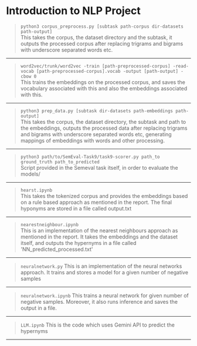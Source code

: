 # Introduction to NLP Project

> `python3 corpus_preprocess.py [subtask path-corpus dir-datasets path-output]`     
This takes the corpus, the dataset directory and the subtask, it outputs the processed corpus after replacing trigrams and bigrams with underscore separated words etc.
---
> `word2vec/trunk/word2vec -train [path-preprocessed-corpus] -read-vocab [path-preprocessed-corpus].vocab -output [path-output] -cbow 0`        
This trains the embeddings on the processed corpus, and saves the vocabulary associated with this and also the embeddings associated with this.
---
> `python3 prep_data.py [subtask dir-datasets path-embeddings path-output]`     
This takes the corpus, the dataset directory, the subtask and path to the embeddings, outputs the processed data after replacing trigrams and bigrams with underscore separated words etc, generating mappings of embeddings with words and other processing.
---
> `python3 path/to/SemEval-Task9/task9-scorer.py path_to ground_truth path_to_predicted`      
Script provided in the Semeval task itself, in order to evaluate the models/
---
> `hearst.ipynb`        
This takes the tokenized corpus and provides the embeddings based on a rule based approach as mentioned in the report. The final hyponyms are stored in a file called output.txt
---
> `nearestneighbour.ipynb`  
This is an implementation of the nearest neighbours approach as mentioned in the report. It takes the embeddings and the dataset itself, and outputs the hypernyms in a file called 'NN_predicted_processed.txt'
---
> `neuralnetwork.py`
This is an implementation of the neural networks approach. It trains and stores a model for a given number of negative samples 
---
> `neuralnetwork.ipynb`
This trains a neural network for given number of negative samples. Moreover, it also runs inference and saves the output in a file.
---
> `LLM.ipynb`
This is the code which uses Gemini API to predict the hypernyms
---
